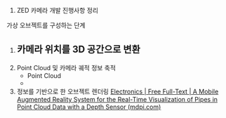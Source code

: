 1.  ZED 카메라 개발 진행사항 정리

가상 오브젝트를 구성하는 단계

1. 카메라 위치를 3D 공간으로 변환 
   - 
2. Point Cloud 및 카메라 궤적 정보 축적
   - Point Cloud 
   - 
3. 정보를 기반으로 한 오브젝트 렌더링
   [Electronics | Free Full-Text | A Mobile Augmented Reality System for the Real-Time Visualization of Pipes in Point Cloud Data with a Depth Sensor (mdpi.com)](https://www.mdpi.com/2079-9292/9/5/836)


